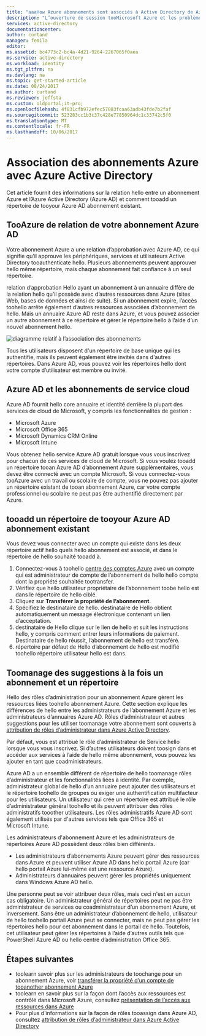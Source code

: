 ```yaml
---
title: "aaaHow Azure abonnements sont associés à Active Directory de Azure | Documents Microsoft"
description: "L’ouverture de session tooMicrosoft Azure et les problèmes tels que relation hello entre un abonnement Azure et l’Azure Active Directory."
services: active-directory
documentationcenter: 
author: curtand
manager: femila
editor: 
ms.assetid: bc4773c2-bc4a-4d21-9264-2267065f0aea
ms.service: active-directory
ms.workload: identity
ms.tgt_pltfrm: na
ms.devlang: na
ms.topic: get-started-article
ms.date: 08/24/2017
ms.author: curtand
ms.reviewer: jeffsta
ms.custom: oldportal;it-pro;
ms.openlocfilehash: 4f831cfb972efec57083fcaa63adb43fde7b2faf
ms.sourcegitcommit: 523283cc1b3c37c428e77850964dc1c33742c5f0
ms.translationtype: MT
ms.contentlocale: fr-FR
ms.lasthandoff: 10/06/2017
---
```

# <a name="how-azure-subscriptions-are-associated-with-azure-active-directory"></a>Association des abonnements Azure avec Azure Active Directory
Cet article fournit des informations sur la relation hello entre un abonnement Azure et l’Azure Active Directory (Azure AD) et comment tooadd un répertoire de tooyour Azure AD abonnement existant.

## <a name="your-azure-subscriptions-relationship-tooazure-ad"></a>TooAzure de relation de votre abonnement Azure AD
Votre abonnement Azure a une relation d’approbation avec Azure AD, ce qui signifie qu’il approuve les périphériques, services et utilisateurs Active Directory tooauthenticate hello. Plusieurs abonnements peuvent approuver hello même répertoire, mais chaque abonnement fait confiance à un seul répertoire. 

relation d’approbation Hello ayant un abonnement à un annuaire diffère de la relation hello qu’il possède avec d’autres ressources dans Azure (sites Web, bases de données et ainsi de suite). Si un abonnement expire, l’accès toohello arrête également d’autres ressources associées d’abonnement de hello. Mais un annuaire Azure AD reste dans Azure, et vous pouvez associer un autre abonnement à ce répertoire et gérer le répertoire hello à l’aide d’un nouvel abonnement hello.

![diagramme relatif à l’association des abonnements](./media/active-directory-how-subscriptions-associated-directory/WAAD_OrgAccountSubscription.png)

Tous les utilisateurs disposent d'un répertoire de base unique qui les authentifie, mais ils peuvent également être invités dans d'autres répertoires. Dans Azure AD, vous pouvez voir les répertoires hello dont votre compte d’utilisateur est membre ou invité.

## <a name="azure-ad-and-cloud-service-subscriptions"></a>Azure AD et les abonnements de service cloud
Azure AD fournit hello core annuaire et identité derrière la plupart des services de cloud de Microsoft, y compris les fonctionnalités de gestion :

* Microsoft Azure
* Microsoft Office 365
* Microsoft Dynamics CRM Online
* Microsoft Intune

Vous obtenez hello service Azure AD gratuit lorsque vous vous inscrivez pour chacun de ces services de cloud de Microsoft. Si vous voulez tooadd un répertoire tooan Azure AD d’abonnement Azure supplémentaires, vous devez être connecté avec un compte Microsoft. Si vous connectez-vous tooAzure avec un travail ou scolaire de compte, vous ne pouvez pas ajouter un répertoire existant de tooan abonnement Azure, car votre compte professionnel ou scolaire ne peut pas être authentifié directement par Azure. 

## <a name="tooadd-an-existing-subscription-tooyour-azure-ad-directory"></a>tooadd un répertoire de tooyour Azure AD abonnement existant
Vous devez vous connecter avec un compte qui existe dans les deux répertoire actif hello quels hello abonnement est associé, et dans le répertoire de hello souhaité tooadd à. 

1. Connectez-vous à toohello [centre des comptes Azure](https://account.windowsazure.com/Home/Index) avec un compte qui est administrateur de compte de l’abonnement de hello hello compte dont la propriété souhaitée tootransfer.
2. Vérifiez que hello utilisateur propriétaire de l’abonnement toobe hello est dans le répertoire de hello ciblé.
3. Cliquez sur **Transférer la propriété de l’abonnement**.
4. Spécifiez le destinataire de hello. destinataire de Hello obtient automatiquement un message électronique contenant un lien d’acceptation.
5. destinataire de Hello clique sur le lien de hello et suit les instructions hello, y compris comment entrer leurs informations de paiement. Destinataire de hello réussit, l’abonnement de hello est transféré. 
6. répertoire par défaut de Hello d’abonnement de hello est modifié toohello répertoire utilisateur hello est dans.


## <a name="suggestions-toomanage-both-a-subscription-and-a-directory"></a>Toomanage des suggestions à la fois un abonnement et un répertoire
Hello des rôles d’administration pour un abonnement Azure gèrent les ressources liées toohello abonnement Azure. Cette section explique les différences de hello entre les administrateurs de l’abonnement Azure et les administrateurs d’annuaires Azure AD. Rôles d’administrateur et autres suggestions pour les utiliser toomanage votre abonnement sont couverts à [attribution de rôles d’administrateur dans Azure Active Directory](active-directory-assign-admin-roles.md).

Par défaut, vous est attribué le rôle d’administrateur de Service hello lorsque vous vous inscrivez. Si d’autres utilisateurs doivent toosign dans et accéder aux services à l’aide de hello même abonnement, vous pouvez les ajouter en tant que coadministrateurs. 

Azure AD a un ensemble différent de répertoire de hello toomanage rôles d’administrateur et les fonctionnalités liées à identité. Par exemple, administrateur global de hello d’un annuaire peut ajouter des utilisateurs et le répertoire toohello de groupes ou exiger une authentification multifacteur pour les utilisateurs. Un utilisateur qui crée un répertoire est attribué le rôle d’administrateur général toohello et ils peuvent attribuer des rôles administratifs tooother utilisateurs. Les rôles administratifs Azure AD sont également utilisés par d'autres services tels que Office 365 et Microsoft Intune. 

Les administrateurs d'abonnement Azure et les administrateurs de répertoires Azure AD possèdent deux rôles bien différents. 
* Les administrateurs d’abonnements Azure peuvent gérer des ressources dans Azure et peuvent utiliser Azure AD dans hello portail Azure (car hello portail Azure lui-même est une ressource Azure). 
* Administrateurs d’annuaires peuvent gérer les propriétés uniquement dans Windows Azure AD hello.

Une personne peut se voir attribuer deux rôles, mais ceci n'est en aucun cas obligatoire. Un administrateur général de répertoires peut ne pas être administrateur de services ou coadministrateur d’un abonnement Azure, et inversement. Sans être un administrateur d’abonnement de hello, utilisateur de hello toohello portail Azure peut se connecter, mais ne peut pas gérer les répertoires hello pour cet abonnement dans le portail de hello. Toutefois, cet utilisateur peut gérer les répertoires à l’aide d’autres outils tels que PowerShell Azure AD ou hello centre d’administration Office 365.

## <a name="next-steps"></a>Étapes suivantes
* toolearn savoir plus sur les administrateurs de toochange pour un abonnement Azure, voir [transférer la propriété d’un compte de tooanother abonnement Azure](../billing/billing-subscription-transfer.md)
* toolearn en savoir plus sur la façon dont l’accès aux ressources est contrôlé dans Microsoft Azure, consultez [présentation de l’accès aux ressources dans Azure](active-directory-understanding-resource-access.md)
* Pour plus d’informations sur la façon de rôles tooassign dans Azure AD, consultez [attribution de rôles d’administrateur dans Azure Active Directory](active-directory-assign-admin-roles-azure-portal.md)

<!--Image references-->
[1]: ./media/active-directory-how-subscriptions-associated-directory/WAAD_PassThruAuth.png
[2]: ./media/active-directory-how-subscriptions-associated-directory/WAAD_OrgAccountSubscription.png
[3]: ./media/active-directory-how-subscriptions-associated-directory/WAAD_SignInDisambiguation.PNG
